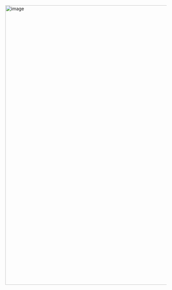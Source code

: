 <img width="1045" height="873" alt="image" src="https://github.com/user-attachments/assets/e758211e-bf7d-4175-9462-6247cfbf4152" />
